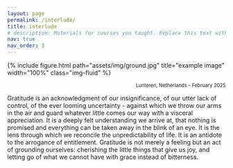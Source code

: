 ```yaml
---
layout: page
permalink: /interlude/
title: interlude
# description: Materials for courses you taught. Replace this text with your description.
nav: true
nav_order: 3
---
```


{% include figure.html path="assets/img/ground.jpg" title="example image" width="100%" class="img-fluid" %}
<p class="image-caption" style="text-align: right; margin-top: 5px; font-size: 0.8em;">Lunteren, Netherlands – February 2025</p>


Gratitude is an acknowledgment of our insignificance, of our utter lack of control, of the ever looming uncertainty - against which we throw our arms in the air and guard whatever little comes our way with a visceral appreciation. It is a deeply felt understanding we arrive at, that nothing is promised and everything can be taken away in the blink of an eye. It is the lens through which we reconcile the unpredictability of life. It is an antidote to the arrogance of entitlement. Gratitude is not merely a feeling but an act of grounding ourselves: cherishing the little things that give us joy, and letting go of what we cannot have with grace instead of bitterness.






